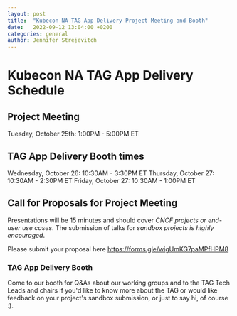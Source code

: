 ```yaml
---
layout: post
title:  "Kubecon NA TAG App Delivery Project Meeting and Booth"
date:   2022-09-12 13:04:00 +0200
categories: general
author: Jennifer Strejevitch
---
```

# Kubecon NA TAG App Delivery Schedule

## Project Meeting

Tuesday, October 25th: 1:00PM - 5:00PM ET

## TAG App Delivery Booth times

Wednesday, October 26: 10:30AM - 3:30PM ET
Thursday, October 27: 10:30AM - 2:30PM ET
Friday, October 27: 10:30AM - 1:00PM ET

## Call for Proposals for Project Meeting

Presentations will be 15 minutes and should cover *CNCF projects or end-user use cases*. The submission of talks for *sandbox projects is highly encouraged*. 

Please submit your proposal here https://forms.gle/wigUmKG7paMPfHPM8

### TAG App Delivery Booth

Come to our booth for Q&As about our working groups and to the TAG Tech Leads and chairs if you'd like to know more about the TAG or would like feedback on your project's sandbox submission, or just to say hi, of course :).

